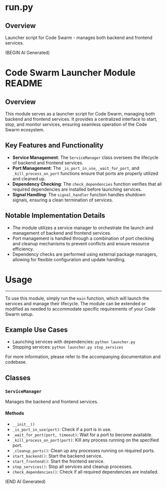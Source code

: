 # run.py

## Overview

Launcher script for Code Swarm - manages both backend and frontend services.

(BEGIN AI Generated)
# Code Swarm Launcher Module README

**Overview**
------------

This module serves as a launcher script for Code Swarm, managing both backend and frontend services. It provides a centralized interface to start, stop, and monitor services, ensuring seamless operation of the Code Swarm ecosystem.

**Key Features and Functionality**
---------------------------------

*   **Service Management**: The `ServiceManager` class oversees the lifecycle of backend and frontend services.
*   **Port Management**: The `_is_port_in_use`, `_wait_for_port`, and `_kill_process_on_port` functions ensure that ports are properly utilized and cleaned up.
*   **Dependency Checking**: The `check_dependencies` function verifies that all required dependencies are installed before launching services.
*   **Signal Handling**: The `signal_handler` function handles shutdown signals, ensuring a clean termination of services.

**Notable Implementation Details**
---------------------------------

*   The module utilizes a service manager to orchestrate the launch and management of backend and frontend services.
*   Port management is handled through a combination of port checking and cleanup mechanisms to prevent conflicts and ensure resource efficiency.
*   Dependency checks are performed using external package managers, allowing for flexible configuration and update handling.

# Usage
------------

To use this module, simply run the `main` function, which will launch the services and manage their lifecycle. The module can be extended or modified as needed to accommodate specific requirements of your Code Swarm setup.

**Example Use Cases**
--------------------

*   Launching services with dependencies: `python launcher.py`
*   Stopping services: `python launcher.py stop_services`

For more information, please refer to the accompanying documentation and codebase.


## Classes

### `ServiceManager`

Manages the backend and frontend services.

#### Methods

- `__init__()`
- `_is_port_in_use(port)`: Check if a port is in use.
- `_wait_for_port(port, timeout)`: Wait for a port to become available.
- `_kill_process_on_port(port)`: Kill any process running on the specified port.
- `_cleanup_ports()`: Clean up any processes running on required ports.
- `start_backend()`: Start the backend service.
- `start_frontend()`: Start the frontend service.
- `stop_services()`: Stop all services and cleanup processes.
- `check_dependencies()`: Check if all required dependencies are installed.

(END AI Generated)
